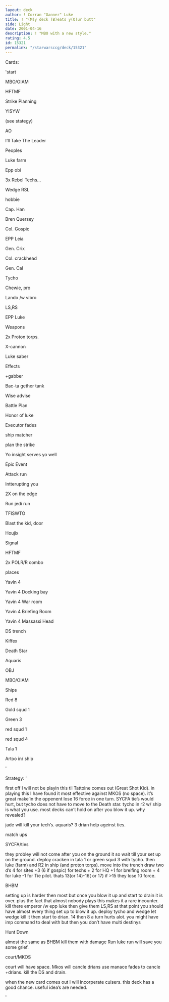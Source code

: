 ```yaml
---
layout: deck
author: ! Corran "Ganner" Luke
title: ! "(M)y deck (B)eats y(O)ur butt"
side: Light
date: 2001-04-16
description: ! "MBO with a new style."
rating: 4.5
id: 15321
permalink: "/starwarsccg/deck/15321"
---
```

Cards: 

'start

MBO/OIAM

HFTMF

Strike Planning

YISYW

(see stategy)


AO

I’ll Take The Leader


Peoples

Luke farm

Epp obi

3x Rebel Techs...

Wedge RSL

hobbie

Cap. Han

Bren Quersey

Col. Gospic

EPP Leia

Gen. Crix

Col. crackhead

Gen. Cal

Tycho

Chewie, pro

Lando /w vibro

LS,RS

EPP Luke


Weapons

2x Proton torps.

X-cannon

Luke saber


Effects

+gabber

Bac-ta gether tank

Wise advise

Battle Plan

Honor of luke

Executor fades

ship matcher

plan the strike

Yo insight serves yo well


Epic Event

Attack run


Intterupting you

2X on the edge

Run jedi run

TFISWTO

Blast the kid, door

Houjix

Signal

HFTMF

2x POLR/R combo


places

Yavin 4

Yavin 4 Docking bay

Yavin 4 War room

Yavin 4 Briefing Room

Yavin 4 Massassi Head

DS trench

Kiffex

Death Star

Aquaris


OBJ

MBO/OIAM


Ships

Red 8

Gold squd 1

Green 3

red squd 1

red squd 4

Tala 1

Artoo in/ ship













'

Strategy: '

first off I will not be playin this til Tattoine comes out (Great Shot Kid). in playing this I have found it most effective against MKOS (no space). it’s great make’in the oppenent lose 16 force in one turn. SYCFA tie’s would hurt, but tycho does not have to move to the Death star. tycho in r2 w/ ship is what you use. most decks can’t hold on after you blow it up. why revealed?

jade will kill your tech’s. aquaris? 3 drian help ageinst ties.


match ups


SYCFA/ties

they probley will not come after you on the ground it so wait till your set up on the ground. deploy cracken in tala 1 or green squd 3 with tycho. then luke (farm) and R2 in ship (and proton torps). move into the trench draw two d’s 4 for sites +3 (6 if gospic) for techs + 2 for HQ +1 for breifing room + 4 for luke -1 for Tie pilot. thats 13(or 14)-16( or 17) if  >15 they lose 10 force.


BHBM

setting up is harder then most but once you blow it up and start to drain it is over. plus the fact that almost nobody plays this makes it a rare incounter. kill there emperor /w epp luke then give them LS,RS at that point you should have almost every thing set up to blow it up. deploy tycho and wedge let wedge kill it then start to drian. 14 then 8 a turn hurts alot. you might have imp command to deal with but then you don’t have multi destinys


Hunt Down

almost the same as BHBM kill them with damage Run luke run will save you some grief.


court/MKOS 

court will have space. Mkos will cancle drians use manace fades to cancle +drians. kill the DS and drain.



when the new card comes out I will incorperate cuisers. this deck has a good chance. useful idea’s are needed.







'
